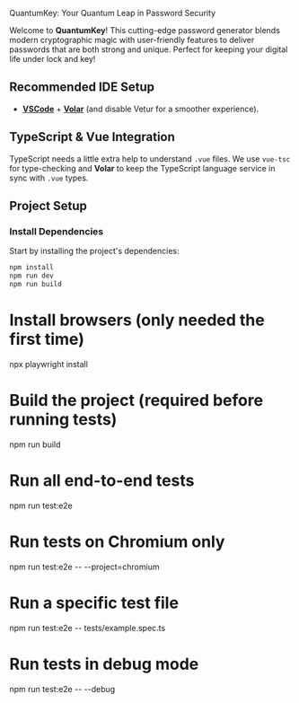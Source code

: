 QuantumKey: Your Quantum Leap in Password Security

Welcome to **QuantumKey**! This cutting-edge password generator blends modern cryptographic magic with user-friendly features to deliver passwords that are both strong and unique. Perfect for keeping your digital life under lock and key!

## Recommended IDE Setup

- **[VSCode](https://code.visualstudio.com/)** + **[Volar](https://marketplace.visualstudio.com/items?itemName=Vue.volar)** (and disable Vetur for a smoother experience).

## TypeScript & Vue Integration

TypeScript needs a little extra help to understand `.vue` files. We use `vue-tsc` for type-checking and **Volar** to keep the TypeScript language service in sync with `.vue` types.

## Project Setup

### Install Dependencies

Start by installing the project's dependencies:

```sh
npm install
npm run dev
npm run build
```

# Install browsers (only needed the first time)

npx playwright install

# Build the project (required before running tests)

npm run build

# Run all end-to-end tests

npm run test:e2e

# Run tests on Chromium only

npm run test:e2e -- --project=chromium

# Run a specific test file

npm run test:e2e -- tests/example.spec.ts

# Run tests in debug mode

npm run test:e2e -- --debug
